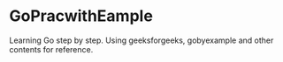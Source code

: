 # GoPracwithEample

Learning Go step by step. Using geeksforgeeks, gobyexample and other contents for reference.
